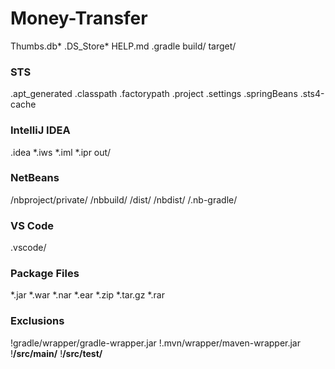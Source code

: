 # Money-Transfer
Thumbs.db*
.DS_Store*
HELP.md
.gradle
build/
target/

### STS ###
.apt_generated
.classpath
.factorypath
.project
.settings
.springBeans
.sts4-cache

### IntelliJ IDEA ###
.idea
*.iws
*.iml
*.ipr
out/

### NetBeans ###
/nbproject/private/
/nbbuild/
/dist/
/nbdist/
/.nb-gradle/

### VS Code ###
.vscode/

### Package Files ###
*.jar
*.war
*.nar
*.ear
*.zip
*.tar.gz
*.rar

### Exclusions ###
!gradle/wrapper/gradle-wrapper.jar
!.mvn/wrapper/maven-wrapper.jar
!**/src/main/**
!**/src/test/**
